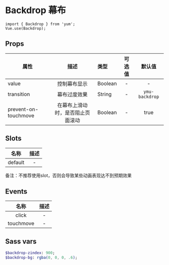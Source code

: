 # Backdrop 幕布

```JS
import { Backdrop } from 'yum';
Vue.use(Backdrop);
```


## Props

| 属性 | 描述 | 类型 | 可选值 | 默认值 |
| - | :-: | :- | :-: | :-: |
| value | 控制幕布显示 | Boolean | - | - |
| transition | 幕布过度效果 | String | - | `ymu-backdrop` |
| prevent-on-touchmove | 在幕布上滑动时，是否阻止页面滚动 | Boolean | - | true |


## Slots

| 名称 | 描述 |
| :-: | :-: |
| default | - |

备注：不推荐使用slot，否则会导致某些动画表现达不到预期效果


## Events

| 名称 | 描述 |
| :-: | :-: |
| click | - |
| touchmove | - |


## Sass vars

```sass
$backdrop-zindex: 900;
$backdrop-bg: rgba(0, 0, 0, .6);
```
